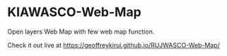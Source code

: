 # KIAWASCO-Web-Map
Open layers Web Map with few web map function.

Check it out live at https://geoffreykirui.github.io/RUJWASCO-Web-Map/
